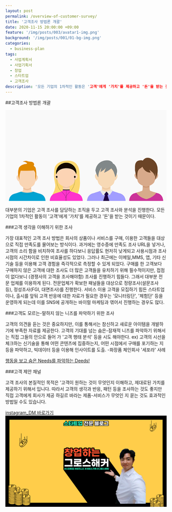 ```yaml
---
layout: post
permalink: /overview-of-customer-survey/
title: '고객조사 방법론 개괄'
date: 2020-11-15 20:00:00 +09:00
feature: '/img/posts/003/avatar1-img.png'
background: '/img/posts/001/01-bg-img.png'
categories:
  - business-plan
tags:
  - 사업계획서
  - 사업기획서
  - 창업
  - 스타트업
  - 고객조사
description: '모든 기업의 1차적인 활동은 '고객'에게 '가치'를 제공하고 '돈'을 받는 것이다. 따라서, 우리의 고객을 알아야만 흔들리지 않는 올바른 목적과 목표, 방향성을 세울 수 있다.'
---
```


##고객조사 방법론 개괄

![정부 창업지원사업 진행과정 도식화](/img/posts/003/avatar1-img.png)

대부분의 기업은 고객 조사를 담당하는 조직을 두고 고객 조사와 분석을 진행한다.
모든 기업의 1차적인 활동이 '고객'에게 '가치'를 제공하고 '돈'을 받는 것이기 때문이다.


###고객 생각을 이해하기 위한 조사

가장 대표적인 고객 조사 방법은 회사의 상품이나 서비스를 구매, 이용한 고객들을 대상으로 직접 만족도를 물어보는 방식이다. 과거에는 영수증에 만족도 조사 URL을 넣거나, 고객의 소리 함을 비치하여
조사를 하다보니 응답률도 현저히 낮게되고 사용시점과 조사시점의 시간차이로 인한 비효율성도 있었다.
그러나 최근에는 이메일,MMS, 앱, 기타 신기술 등을 이용해 고객 경험을 즉각적으로 측정할 수 있게 되었다.
구매를 한 고객보다 구매하지 않은 고객에 대한 조사도 더 많은 고객들을 유치하기 위해 필수적이지만, 접점이 없다보니 (경쟁사의 고객을 조사해야함) 조사를 진행하기 힘들다. 그래서 대부분 전문 업체를 이용하게 된다. 전문업체가 확보한 패널들을 대상으로 정량조사(설문조사 등), 정성조사(FGI, 대면조사)를 진행한다.
서비스 이용 고객을 모집하기 힘든 스타트업이나, 출시를 앞둬 고객 반응에 대한 자료가 필요한 경우는 '모니터링단', '체험단' 등을 운영하게 되는데 이를 SNS에 공개하는 바이럴 마케팅과 엮어서 진행하는 경우도 많다.  


###고객도 모르는-말하지 않는 니즈를 파악하기 위한 조사

고객의 의견을 듣는 것은 중요하지만, 이를 통해서는 참신하고 새로운 아이템을 개발하기에 부족한 자료를 제공한다. 고객의 기대를 넘는 숨은-잠재적 니즈를 파악하기 위해서는 직접 그들의 안으로 들어
가 '고객 행태 분석' 등을 시도 해야한다.
ex) 고객의 시선을 체크하는 신기술을 통해 어떤 콘텐츠에 집중하는지, 어떤 시점에서 구매를 포기하는 지 등을 파악하고, 빅데이터 등을 이용해 인사이트를 도출. -화장품 체인회사 '세포라' 사례

[행동을 보고 숨은 Needs를 파악하는 Deeds!](https://dbr.donga.com/article/view/1202/article_no/6707#)


###고객 제안 채널

고객 조사의 본질적인 목적은 '고객이 원하는 것이 무엇인지 이해하고, 제대로된 가치를 제공하기 위해서 입니다. 따라서 고객의 생각과 반응, 패턴 등을 조사하는 것도 좋지만 직접 고객에게 회사가 제공
하길르 바라는 제품-서비스가 무엇인 지 묻는 것도 효과적인 방법일 수도 있습니다.


[instagram_DM 바로가기](https://www.instagram.com/2_bright_jun/)
![내 얼굴](/img/posts/001/02-bg-img.png)
